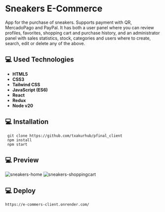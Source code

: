 # Sneakers E-Commerce

App for the purchase of sneakers. Supports payment with QR, MercadoPago and PayPal. It has both a user panel where you can review profiles, favorites, shopping cart and purchase history, and an administrator panel with sales statistics, stock, categories and users where to create, search, edit or delete any of the above.

## 💻 **Used Technologies**

- **HTML5**
- **CSS3**
- **Tailwind CSS**
- **JavaScript (ES6)**
- **React**
- **Redux**
- **Node v20**

## 💻 **Installation**

```
 git clone https://github.com/txakurhub/pfinal_client
 npm install
 npm start 
```

## 💻 **Preview**

<p>
   <img src='https://res.cloudinary.com/ddkurzft6/image/upload/v1662052185/sneakers/homesneakersgithub_nsztst.jpg' alt='sneakers-home' />
   <img src='https://res.cloudinary.com/ddkurzft6/image/upload/v1662052188/sneakers/shoppingsneakersgithub_fqpela.jpg' alt='sneakers-shoppingcart' />
</p>

## 💻 **Deploy**
```
https://e-commers-client.onrender.com/
```
